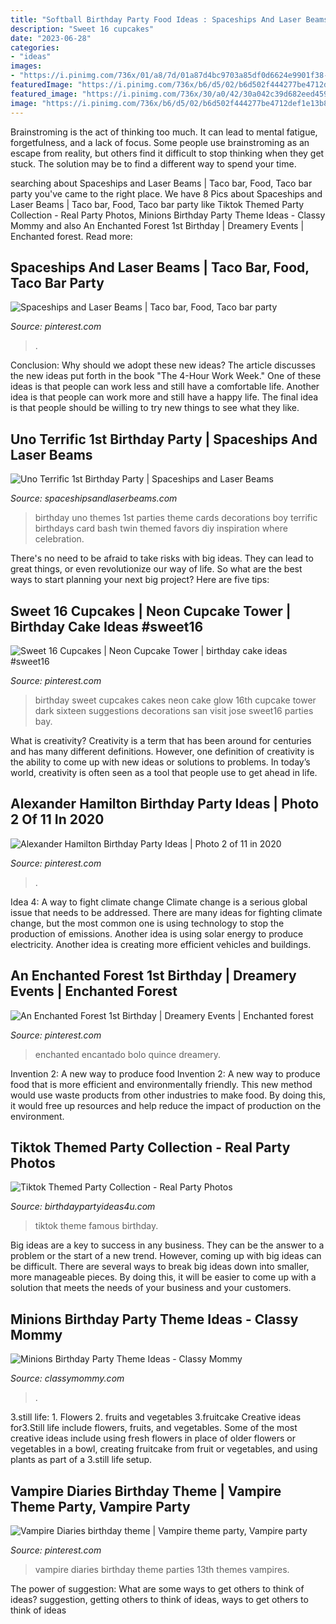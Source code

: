 ```yaml
---
title: "Softball Birthday Party Food Ideas : Spaceships And Laser Beams"
description: "Sweet 16 cupcakes"
date: "2023-06-28"
categories:
- "ideas"
images:
- "https://i.pinimg.com/736x/01/a8/7d/01a87d4bc9703a85df0d6624e9901f38--event-decor-st-birthdays.jpg"
featuredImage: "https://i.pinimg.com/736x/b6/d5/02/b6d502f444277be4712def1e13b86590--vampire-diaries-vampires.jpg"
featured_image: "https://i.pinimg.com/736x/30/a0/42/30a042c39d682eed45950ae3ea55fe41.jpg"
image: "https://i.pinimg.com/736x/b6/d5/02/b6d502f444277be4712def1e13b86590--vampire-diaries-vampires.jpg"
---
```



Brainstroming is the act of thinking too much. It can lead to mental fatigue, forgetfulness, and a lack of focus. Some people use brainstroming as an escape from reality, but others find it difficult to stop thinking when they get stuck. The solution may be to find a different way to spend your time.

	

		
searching about Spaceships and Laser Beams | Taco bar, Food, Taco bar party you've came to the right place. We have 8 Pics about Spaceships and Laser Beams | Taco bar, Food, Taco bar party like Tiktok Themed Party Collection - Real Party Photos, Minions Birthday Party Theme Ideas - Classy Mommy and also An Enchanted Forest 1st Birthday | Dreamery Events | Enchanted forest. Read more:
		
    
## Spaceships And Laser Beams | Taco Bar, Food, Taco Bar Party

<img loading=lazy src="https://i.pinimg.com/736x/30/a0/42/30a042c39d682eed45950ae3ea55fe41.jpg" onerror="this.onerror=null;this.src='https://tse2.mm.bing.net/th?id=OIP.CvihAI0ceF4Bx4y-BEExBgHaLF&amp;pid=15.1';" alt="Spaceships and Laser Beams | Taco bar, Food, Taco bar party">

_Source: pinterest.com_

>. 

	

Conclusion: Why should we adopt these new ideas?
The article discusses the new ideas put forth in the book "The 4-Hour Work Week." One of these ideas is that people can work less and still have a comfortable life. Another idea is that people can work more and still have a happy life. The final idea is that people should be willing to try new things to see what they like.

    
## Uno Terrific 1st Birthday Party | Spaceships And Laser Beams

<img loading=lazy src="http://spaceshipsandlaserbeams.com/wp-content/uploads/2015/09/uno-birthday-party-ideas.jpg" onerror="this.onerror=null;this.src='https://tse4.mm.bing.net/th?id=OIP.hqK4rGpqvacX6IB3VZCt7gHaLH&amp;pid=15.1';" alt="Uno Terrific 1st Birthday Party | Spaceships and Laser Beams">

_Source: spaceshipsandlaserbeams.com_

>birthday uno themes 1st parties theme cards decorations boy terrific birthdays card bash twin themed favors diy inspiration where celebration. 

	

There's no need to be afraid to take risks with big ideas. They can lead to great things, or even revolutionize our way of life. So what are the best ways to start planning your next big project? Here are five tips:

    
## Sweet 16 Cupcakes | Neon Cupcake Tower | Birthday Cake Ideas #sweet16

<img loading=lazy src="https://i.pinimg.com/736x/33/d5/92/33d5925779108fbf84956258aab6d387.jpg" onerror="this.onerror=null;this.src='https://tse1.mm.bing.net/th?id=OIP.4mr7jvc00xThktcSFIC6iwHaLw&amp;pid=15.1';" alt="Sweet 16 Cupcakes | Neon Cupcake Tower | birthday cake ideas #sweet16">

_Source: pinterest.com_

>birthday sweet cupcakes cakes neon cake glow 16th cupcake tower dark sixteen suggestions decorations san visit jose sweet16 parties bay. 

	

What is creativity?
Creativity is a term that has been around for centuries and has many different definitions. However, one definition of creativity is the ability to come up with new ideas or solutions to problems. In today’s world, creativity is often seen as a tool that people use to get ahead in life.

    
## Alexander Hamilton Birthday Party Ideas | Photo 2 Of 11 In 2020

<img loading=lazy src="https://i.pinimg.com/736x/00/a8/6d/00a86d04dc270051dbaaec13e9ae9788.jpg" onerror="this.onerror=null;this.src='https://tse1.mm.bing.net/th?id=OIP.b3OzM-4Qyv92F-vAB7o1kAHaJ3&amp;pid=15.1';" alt="Alexander Hamilton Birthday Party Ideas | Photo 2 of 11 in 2020">

_Source: pinterest.com_

>. 

	

Idea 4: A way to fight climate change
Climate change is a serious global issue that needs to be addressed. There are many ideas for fighting climate change, but the most common one is using technology to stop the production of emissions. Another idea is using solar energy to produce electricity. Another idea is creating more efficient vehicles and buildings.

    
## An Enchanted Forest 1st Birthday | Dreamery Events | Enchanted Forest

<img loading=lazy src="https://i.pinimg.com/736x/01/a8/7d/01a87d4bc9703a85df0d6624e9901f38--event-decor-st-birthdays.jpg" onerror="this.onerror=null;this.src='https://tse1.mm.bing.net/th?id=OIP.2aHaMuA5B3sYGIFeg7l1_gHaLF&amp;pid=15.1';" alt="An Enchanted Forest 1st Birthday | Dreamery Events | Enchanted forest">

_Source: pinterest.com_

>enchanted encantado bolo quince dreamery. 

	

Invention 2: A new way to produce food
Invention 2: A new way to produce food that is more efficient and environmentally friendly. This new method would use waste products from other industries to make food. By doing this, it would free up resources and help reduce the impact of production on the environment.

    
## Tiktok Themed Party Collection - Real Party Photos

<img loading=lazy src="https://birthdaypartyideas4u.com/wp-content/uploads/2020/10/TIkTok-Famous.jpg" onerror="this.onerror=null;this.src='https://tse3.mm.bing.net/th?id=OIP.KyttZHP0OwQqwEIDi8E9uwHaLZ&amp;pid=15.1';" alt="Tiktok Themed Party Collection - Real Party Photos">

_Source: birthdaypartyideas4u.com_

>tiktok theme famous birthday. 

	

Big ideas are a key to success in any business. They can be the answer to a problem or the start of a new trend. However, coming up with big ideas can be difficult. There are several ways to break big ideas down into smaller, more manageable pieces. By doing this, it will be easier to come up with a solution that meets the needs of your business and your customers.

    
## Minions Birthday Party Theme Ideas - Classy Mommy

<img loading=lazy src="https://classymommy.com/wp-content/uploads/2015/08/IMG_0336.jpg" onerror="this.onerror=null;this.src='https://tse3.mm.bing.net/th?id=OIP.EeCMJwmRcwA-KeoIb0oVSgHaJ4&amp;pid=15.1';" alt="Minions Birthday Party Theme Ideas - Classy Mommy">

_Source: classymommy.com_

>. 

	

3.still life: 1. Flowers 2. fruits and vegetables 3.fruitcake
Creative ideas for3.Still life include flowers, fruits, and vegetables. Some of the most creative ideas include using fresh flowers in place of older flowers or vegetables in a bowl, creating fruitcake from fruit or vegetables, and using plants as part of a 3.still life setup.

    
## Vampire Diaries Birthday Theme | Vampire Theme Party, Vampire Party

<img loading=lazy src="https://i.pinimg.com/736x/b6/d5/02/b6d502f444277be4712def1e13b86590--vampire-diaries-vampires.jpg" onerror="this.onerror=null;this.src='https://tse4.mm.bing.net/th?id=OIP.btJ9DTx7VPnPfjJZv_QS-gHaNK&amp;pid=15.1';" alt="Vampire Diaries birthday theme | Vampire theme party, Vampire party">

_Source: pinterest.com_

>vampire diaries birthday theme parties 13th themes vampires. 

	

The power of suggestion: What are some ways to get others to think of ideas?
suggestion, getting others to think of ideas, ways to get others to think of ideas

